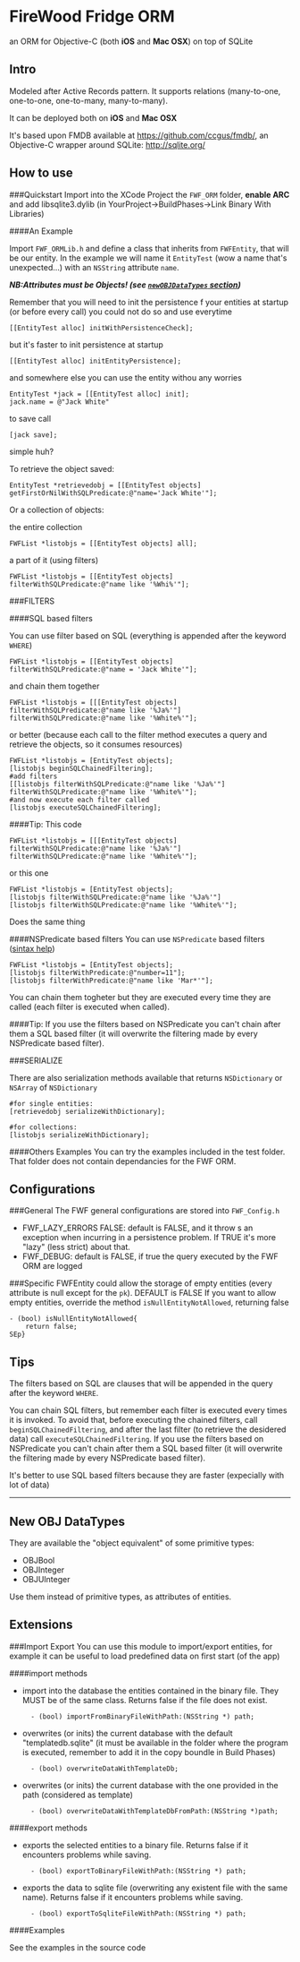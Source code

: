 FireWood Fridge ORM
=======

an ORM for Objective-C (both __iOS__ and __Mac OSX__) on top of SQLite

Intro
---------------------
Modeled after Active Records pattern. It supports relations (many-to-one, one-to-one, one-to-many, many-to-many).

It can be deployed both on __iOS__ and __Mac OSX__

It's based upon FMDB available at https://github.com/ccgus/fmdb/, an Objective-C wrapper around SQLite: http://sqlite.org/
	

How to use
---------------------
###Quickstart
Import into the XCode Project the `FWF_ORM` folder, __enable ARC__ and add libsqlite3.dylib (in YourProject->BuildPhases->Link Binary With Libraries)

####An Example

Import `FWF_ORMLib.h` and define a class that inherits from `FWFEntity`, that will be our entity.
In the example we will name it `EntityTest` (wow a name that's unexpected…) with an `NSString` attribute `name`.

___NB:Attributes must be Objects! (see [`newOBJDataTypes` section](#new-obj-datatypes))___

Remember that you will need to init the persistence f your entities at startup (or before every call)
you could not do so and use everytime

	[[EntityTest alloc] initWithPersistenceCheck];
	
but it's faster to init persistence at startup
	
	[[EntityTest alloc] initEntityPersistence];
	
and somewhere else you can use the entity withou any worries

	EntityTest *jack = [[EntityTest alloc] init];
	jack.name = @"Jack White"
to save call 

	[jack save];
	
simple huh?

To retrieve the object saved:

	EntityTest *retrievedobj = [[EntityTest objects] getFirstOrNilWithSQLPredicate:@"name='Jack White'"];

Or a collection of objects:

the entire collection

	FWFList *listobjs = [[EntityTest objects] all];
	
a part of it (using filters)

	FWFList *listobjs = [[EntityTest objects] filterWithSQLPredicate:@"name like '%Whi%'"];
	
###FILTERS

####SQL based filters
	
You can use filter based on SQL (everything is appended after the keyword `WHERE`)

	FWFList *listobjs = [[EntityTest objects] filterWithSQLPredicate:@"name = 'Jack White'"];

and chain them together

	FWFList *listobjs = [[[EntityTest objects] filterWithSQLPredicate:@"name like '%Ja%'"] filterWithSQLPredicate:@"name like '%White%'"];
	
or better (because each call to the filter method executes a query and retrieve the objects, so it consumes resources)

	FWFList *listobjs = [EntityTest objects];
	[listobjs beginSQLChainedFiltering];
	#add filters
	[[listobjs filterWithSQLPredicate:@"name like '%Ja%'"] filterWithSQLPredicate:@"name like '%White%'"];
	#and now execute each filter called
	[listobjs executeSQLChainedFiltering];

####Tip:
This code

	FWFList *listobjs = [[[EntityTest objects] filterWithSQLPredicate:@"name like '%Ja%'"] filterWithSQLPredicate:@"name like '%White%'"];
	
or this one

	FWFList *listobjs = [EntityTest objects];
	[listobjs filterWithSQLPredicate:@"name like '%Ja%'"]
	[listobjs filterWithSQLPredicate:@"name like '%White%'"];
Does the same thing

####NSPredicate based filters
You can use `NSPredicate` based filters ([sintax help](https://developer.apple.com/library/mac/#documentation/Cocoa/Conceptual/Predicates/predicates.html#//apple_ref/doc/uid/TP40001789))

	FWFList *listobjs = [EntityTest objects];
    [listobjs filterWithPredicate:@"number=11"];
    [listobjs filterWithPredicate:@"name like 'Mar*'"];
You can chain them togheter but they are executed every time they are called (each filter is executed when called).

####Tip:
If you use the filters based on NSPredicate you can't chain after them a SQL based filter (it will overwrite the filtering made by every NSPredicate based filter).

###SERIALIZE

There are also serialization methods available that returns `NSDictionary` or `NSArray` of `NSDictionary`

	#for single entities:
	[retrievedobj serializeWithDictionary];
	
	#for collections:
	[listobjs serializeWithDictionary];

####Others Examples
You can try the examples included in the test folder. That folder does not contain dependancies for the FWF ORM.


Configurations
---------------------
###General
The FWF general configurations are stored into `FWF_Config.h`

*	FWF_LAZY_ERRORS FALSE: default is FALSE, and it throw s an exception when incurring in a persistence problem. If TRUE it's more "lazy" (less strict) about that.
*	FWF_DEBUG: default is FALSE, if true the query executed by the FWF ORM are logged

###Specific
FWFEntity could allow the storage of empty entities (every attribute is null except for the `pk`). 
DEFAULT is FALSE
If you want to allow empty entities, override the method `isNullEntityNotAllowed`, returning false

	- (bool) isNullEntityNotAllowed{
    	return false;
	SEp}
	

Tips
---------------------
The filters based on SQL are clauses that will be appended in the query after the keyword `WHERE`.

You can chain SQL filters, but remember each filter is executed every times it is invoked.
To avoid that, before executing the chained filters, call `beginSQLChainedFiltering`, and after the last filter (to retrieve the desidered data) call `executeSQLChainedFiltering`.
If you use the filters based on NSPredicate you can't chain after them a SQL based filter (it will overwrite the filtering made by every NSPredicate based filter).

It's better to use SQL based filters because they are faster (expecially with lot of data)

-------------------
New OBJ DataTypes
---------------------
They are available the "object equivalent" of some primitive types:

* OBJBool
* OBJInteger
* OBJUInteger

Use them instead of primitive types, as attributes of entities.


Extensions
---------------------

###Import Export
You can use this module to import/export entities, for example it can be useful to load predefined data on first start (of the app)

####import methods


* import into the database the entities contained in the binary file. They MUST be of the same class. Returns false if the file does not exist.

		- (bool) importFromBinaryFileWithPath:(NSString *) path;
		
* overwrites (or inits) the current database with the default "templatedb.sqlite" (it must be available in the folder where the program is executed, remember to add it in the copy boundle in Build Phases)

		- (bool) overwriteDataWithTemplateDb;
		
* overwrites (or inits) the current database with the one provided in the path (considered as template)

		- (bool) overwriteDataWithTemplateDbFromPath:(NSString *)path;
		
####export methods
* exports the selected entities to a binary file. Returns false if it encounters problems while saving.

		- (bool) exportToBinaryFileWithPath:(NSString *) path;
		
* exports the data to sqlite file (overwriting any existent file with the same name). Returns false if it encounters problems while saving.

		- (bool) exportToSqliteFileWithPath:(NSString *) path;
		
####Examples

See the examples in the source code